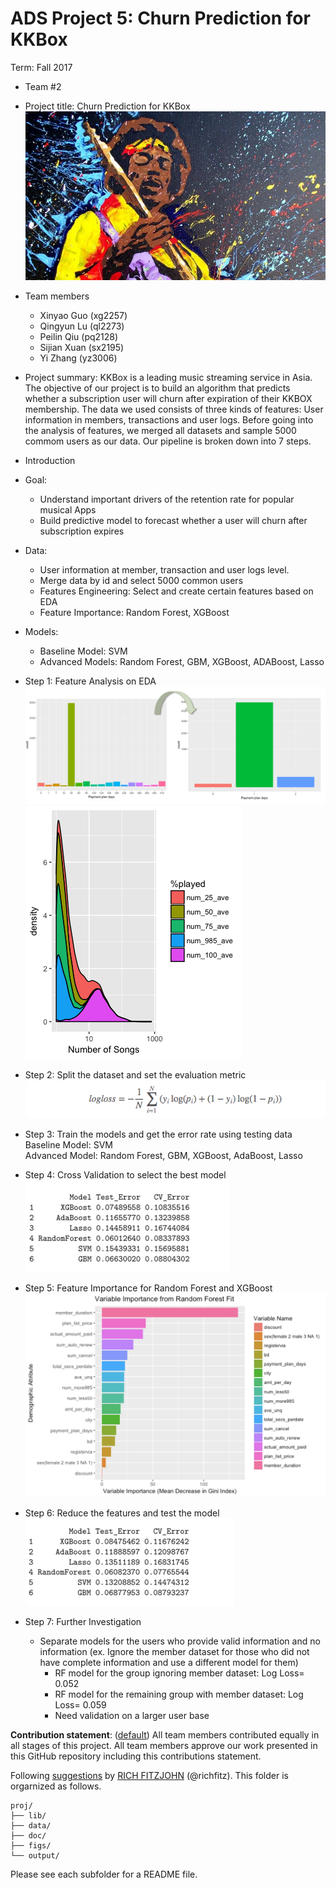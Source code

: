 # ADS Project 5: Churn Prediction for KKBox

Term: Fall 2017

+ Team #2
+ Project title: Churn Prediction for KKBox
  ![image](figs/WechatIMG171.jpeg)
+ Team members
	+ Xinyao Guo  (xg2257)
	+ Qingyun Lu  (ql2273)
	+ Peilin Qiu  (pq2128)
	+ Sijian Xuan (sx2195)
	+ Yi Zhang    (yz3006)
+ Project summary: 
KKBox is a leading music streaming service in Asia. The objective of our project is to build an algorithm that predicts whether a subscription user will churn after expiration of their KKBOX membership. The data we used consists of three kinds of features: User information in members, transactions and user logs. Before going into the analysis of features, we merged all datasets and sample 5000 commom users as our data. Our pipeline is broken down into 7 steps. <br />

+ Introduction
+ Goal: 
	+ Understand important drivers of the retention rate for popular musical Apps
	+ Build predictive model to forecast whether a user will churn after subscription expires
+ Data:
	+ User information at member, transaction and user logs level. 
	+ Merge data by id and select 5000 common users
	+ Features Engineering: Select and create certain features based on EDA
	+ Feature Importance: Random Forest, XGBoost
+ Models:
	+ Baseline Model: SVM
	+ Advanced Models: Random Forest, GBM, XGBoost, ADABoost, Lasso


+ Step 1: Feature Analysis on EDA <br />
![image](figs/pmt.PNG) 
![image](figs/Rplot7.png) <br />
+ Step 2: Split the dataset and set the evaluation metric <br />
![image](figs/logloss.png) <br />
+ Step 3: Train the models and get the error rate using testing data <br />
 Baseline Model: SVM <br />
 Advanced Model: Random Forest, GBM, XGBoost, AdaBoost, Lasso <br />
+ Step 4: Cross Validation to select the best model <br />
![image](figs/result1.png) <br />
+ Step 5: Feature Importance for Random Forest and XGBoost <br />
![image](figs/Rplot8.png)  <br />
+ Step 6: Reduce the features and test the model <br />
![image](figs/result2.png) <br />
+ Step 7: Further Investigation

	+ Separate models for the users who provide valid information and no information (ex. Ignore the member dataset for those who did not have complete information and use a different model for them)
		+ RF model for the group ignoring member dataset: Log Loss= 0.052
		+ RF model for the remaining group with member dataset: Log Loss= 0.059
		+ Need validation on a larger user base


**Contribution statement**: ([default](doc/a_note_on_contributions.md)) All team members contributed equally in all stages of this project. All team members approve our work presented in this GitHub repository including this contributions statement. 

Following [suggestions](http://nicercode.github.io/blog/2013-04-05-projects/) by [RICH FITZJOHN](http://nicercode.github.io/about/#Team) (@richfitz). This folder is orgarnized as follows.

```
proj/
├── lib/
├── data/
├── doc/
├── figs/
└── output/
```

Please see each subfolder for a README file.
